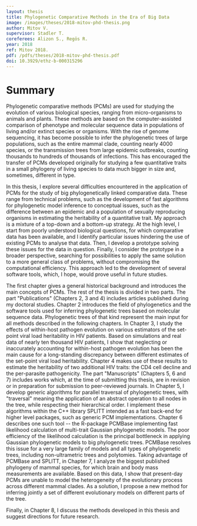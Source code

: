 ```yaml
---
layout: thesis
title: Phylogenetic Comparative Methods in the Era of Big Data
image: /images/theses/2018-mitov-phd-thesis.png
author: Mitov V.
supervisor: Stadler T.
coreferees: Alizon S., Regös R.
year: 2018
ref: Mitov 2018.
pdf: /pdfs/theses/2018-mitov-phd-thesis.pdf
doi: 10.3929/ethz-b-000315296
---
```


# Summary

Phylogenetic comparative methods (PCMs) are used for studying the evolution of various biological species, ranging from micro-organisms to animals and plants. These methods are based on the computer-assisted comparison of phenotype and molecular sequence data in populations of living and/or extinct species or organisms. With the rise of genome sequencing, it has become possible to infer the phylogenetic trees of large populations, such as the entire mammal clade, counting nearly 4000 species, or the transmission trees from large epidemic outbreaks, counting thousands to hundreds of thousands of infections. This has encouraged the transfer of PCMs developed originally for studying a few quantitative traits in a small phylogeny of living species to data much bigger in size and, sometimes, different in type. 

In this thesis, I explore several difficulties encountered in the application of PCMs for the study of big phylogenetically linked comparative data. These range from technical problems, such as the development of fast algorithms for phylogenetic model inference to conceptual issues, such as the difference between an epidemic and a population of sexually reproducing organisms in estimating the heritability of a quantitative trait. My approach is a mixture of a top-down and a bottom-up strategy. At the high level, I start from poorly understood biological questions, for which comparative data has been available, and I identify particular issues hindering the use of existing PCMs to analyse that data. Then, I develop a prototype solving these issues for the data in question. Finally, I consider the prototype in a broader perspective, searching for possibilities to apply the same solution to a more general class of problems, without compromising the computational efficiency. This approach led to the development of several software tools, which, I hope, would prove useful in future studies.

The first chapter gives a general historical background and introduces the main concepts of PCMs. The rest of the thesis is divided in two parts. The part "Publications" (Chapters 2, 3 and 4) includes articles published during my doctoral studies. Chapter 2 introduces the field of phylogenetics and the software tools used for inferring phylogenetic trees based on molecular sequence data. Phylogenetic trees of that kind represent the main input for all methods described in the following chapters. In Chapter 3, I study the effects of within-host pathogen evolution on various estimators of the set-point viral load heritability in HIV  patients. Based on simulations and real data of nearly ten thousand HIV patients, I show that neglecting or inaccurately accounting for within-host pathogen evolution has been the main cause for a long-standing discrepancy between different estimates of the set-point viral load heritability. Chapter 4 makes use of these results to estimate the heritability of two additional HIV traits: the CD4 cell decline and the per-parasite pathogenicity. The part "Manuscripts" (Chapters 5, 6 and 7) includes works which, at the time of submitting this thesis, are in revision or in preparation for submission to peer-reviewed journals. In Chapter 5, I develop generic algorithms for parallel traversal of phylogenetic trees, with "traversal" meaning the application of an abstract operation to all nodes in the tree, while respecting their hierarchical order. I implement these algorithms within the C++ library SPLITT intended as a fast back-end for higher level packages, such as generic PCM implementations. Chapter 6 describes one such tool -- the R-package PCMBase implementing fast likelihood calculation of multi-trait Gaussian phylogenetic models. The poor efficiency of the likelihood calculation is the principal bottleneck in applying Gaussian phylogenetic models to big phylogenetic trees. PCMBase resolves this issue for a very large family of models and all types of phylogenetic trees, including non-ultrametric trees and polytomies. Taking advantage of PCMBase and SPLITT, in Chapter 7, I analyze the biggest published phylogeny of mammal species, for which brain and body mass measurements are available. Based on this data, I show that present-day PCMs are unable to model the heterogeneity of the evolutionary process across different mammal clades. As a solution, I propose a new method for inferring jointly a set of different evolutionary models on different parts of the tree.

Finally, in Chapter 8, I discuss the methods developed in this thesis and suggest directions for future research.